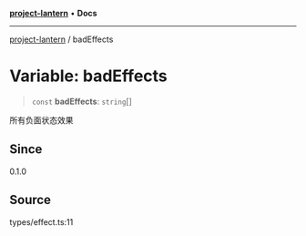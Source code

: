 [**project-lantern**](../README.md) • **Docs**

***

[project-lantern](../globals.md) / badEffects

# Variable: badEffects

> `const` **badEffects**: `string`[]

所有负面状态效果

## Since

0.1.0

## Source

types/effect.ts:11
